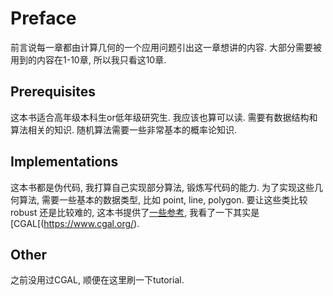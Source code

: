 # Preface
前言说每一章都由计算几何的一个应用问题引出这一章想讲的内容. 大部分需要被用到的内容在1-10章, 所以我只看这10章. 
## Prerequisites
这本书适合高年级本科生or低年级研究生. 我应该也算可以读. 需要有数据结构和算法相关的知识. 随机算法需要一些非常基本的概率论知识. 
## Implementations
这本书都是伪代码, 我打算自己实现部分算法, 锻炼写代码的能力. 为了实现这些几何算法, 需要一些基本的数据类型, 比如 point, line, polygon. 要让这些类比较 robust 还是比较难的, 这本书提供了[一些参考](http://www.cs.uu.nl/geobook/), 我看了一下其实是[CGAL[(https://www.cgal.org/). 
## Other
之前没用过CGAL, 顺便在这里刷一下tutorial. 
